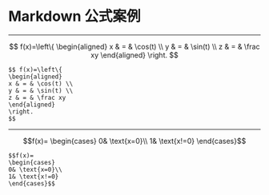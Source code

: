 # Markdown 公式案例
-----

$$ f(x)=\left\{
\begin{aligned}
x & = & \cos(t) \\
y & = & \sin(t) \\
z & = & \frac xy
\end{aligned}
\right.
$$

```
$$ f(x)=\left\{
\begin{aligned}
x & = & \cos(t) \\
y & = & \sin(t) \\
z & = & \frac xy
\end{aligned}
\right.
$$
```

----

$$f(x)=
\begin{cases}
0& \text{x=0}\\
1& \text{x!=0}
\end{cases}$$

```
$$f(x)=
\begin{cases}
0& \text{x=0}\\
1& \text{x!=0}
\end{cases}$$
```




